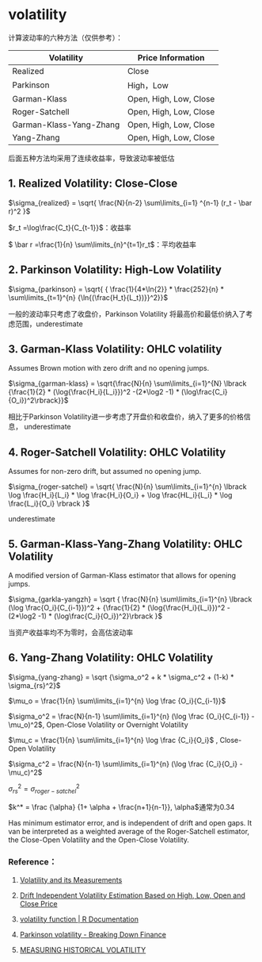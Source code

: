 # volatility
计算波动率的六种方法（仅供参考）：

| Volatility              | Price Information      |
| ----------------------- | ---------------------- |
| Realized                | Close                  |
| Parkinson               | High，Low              |
| Garman-Klass            | Open, High, Low, Close |
| Roger-Satchell          | Open, High, Low, Close |
| Garman-Klass-Yang-Zhang | Open, High, Low, Close |
| Yang-Zhang              | Open, High, Low, Close |

后面五种方法均采用了连续收益率，导致波动率被低估

## 1. Realized Volatility: Close-Close

$\sigma_{realized} = \sqrt{  \frac{N}{n-2} \sum\limits_{i=1} ^{n-1} (r_t - \bar r)^2  }$   

 $r_t =\log\frac{C_t}{C_{t-1}}$：收益率

$ \bar r =\frac{1}{n} \sum\limits_{n}^{t=1}r_t$：平均收益率

## 2. Parkinson Volatility: High-Low Volatility

$\sigma_{parkinson} = \sqrt{ { \frac{1}{4*\ln{2}} * \frac{252}{n} * \sum\limits_{t=1}^{n} {\ln{(\frac{H_t}{L_t})}}^2}}$

一般的波动率只考虑了收盘价，Parkinson Volatility 将最高价和最低价纳入了考虑范围，underestimate

## 3. Garman-Klass Volatility: OHLC volatility

Assumes Brown motion with zero drift and no opening jumps.

$\sigma_{garman-klass} = \sqrt{\frac{N}{n} \sum\limits_{i=1}^{N} \lbrack {\frac{1}{2} * (\log{\frac{H_i}{L_i}})^2 -(2*\log2 -1) * (\log\frac{C_i}{O_i})^2\rbrack}}$

相比于Parkinson Volatility进一步考虑了开盘价和收盘价，纳入了更多的价格信息， underestimate

## 4. Roger-Satchell Volatility: OHLC Volatility

Assumes for non-zero drift, but assumed no opening jump. 

$\sigma_{roger-satchel} = \sqrt{ \frac{N}{n} \sum\limits_{i=1}^{n} \lbrack \log \frac{H_i}{L_i} * \log \frac{H_i}{O_i} + \log \frac{HL_i}{L_i} * \log \frac{L_i}{O_i} \rbrack }$

underestimate

## 5. Garman-Klass-Yang-Zhang Volatility: OHLC Volatility

A modified version of Garman-Klass estimator that allows for opening jumps.

$\sigma_{garkla-yangzh} = \sqrt { \frac{N}{n} \sum\limits_{i=1}^{n} \lbrack (\log \frac{O_i}{C_{i-1}})^2 +  {\frac{1}{2} * (\log{\frac{H_i}{L_i}})^2 -(2*\log2 -1) * (\log\frac{C_i}{O_i})^2}\rbrack }$

当资产收益率均不为零时，会高估波动率

## 6. Yang-Zhang Volatility: OHLC Volatility 

$\sigma_{yang-zhang} = \sqrt {\sigma_o^2 + k * \sigma_c^2 + (1-k) * \sigma_{rs}^2}$

$\mu_o = \frac{1}{n} \sum\limits_{i=1}^{n} \log \frac {O_i}{C_{i-1}}$

$\sigma_o^2  = \frac{N}{n-1} \sum\limits_{i=1}^{n} (\log \frac {O_i}{C_{i-1}} - \mu_o)^2$, 		Open-Close Volatility or Overnight Volatility

$\mu_c = \frac{1}{n} \sum\limits_{i=1}^{n} \log \frac {C_i}{O_i}$ , 	Close-Open Volatility

$\sigma_c^2  = \frac{N}{n-1} \sum\limits_{i=1}^{n} (\log \frac {C_i}{O_i} - \mu_c)^2$

$\sigma_{rs}^2 = \sigma_{roger-satchel}^2$

$k^* = \frac {\alpha} {1+ \alpha + \frac{n+1}{n-1}},    \alpha$通常为0.34

Has minimum estimator error, and is independent of drift and open gaps. It van be interpreted as a weighted average of the Roger-Satchell estimator, the Close-Open Volatility and the Open-Close Volatility.

### Reference：

1. [ Volatility and its Measurements](https://www.eurexchange.com/blob/116048/47ca53f0178cec31caeecdf94cc18f6e/data/volatility_and_its_measurements.pdf.pdf)

2. [ Drift Independent Volatility Estimation Based on High, Low, Open and Close Price](http://citeseerx.ist.psu.edu/viewdoc/download?doi=10.1.1.628.4037&rep=rep1&type=pdf)

3. [volatility function | R Documentation](https://www.rdocumentation.org/packages/TTR/versions/0.23-3/topics/volatility)

4. [Parkinson volatility - Breaking Down Finance](http://breakingdownfinance.com/finance-topics/risk-management/parkinson-volatility/)

5. [MEASURING HISTORICAL VOLATILITY](http://www.todaysgroep.nl/media/236846/measuring_historic_volatility.pdf)

   
